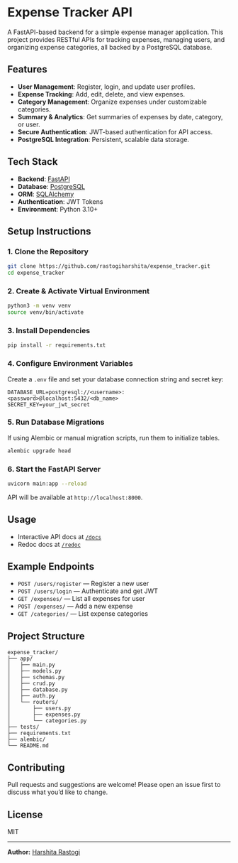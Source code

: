 # Expense Tracker API

A FastAPI-based backend for a simple expense manager application. This project provides RESTful APIs for tracking expenses, managing users, and organizing expense categories, all backed by a PostgreSQL database.

## Features

- **User Management**: Register, login, and update user profiles.
- **Expense Tracking**: Add, edit, delete, and view expenses.
- **Category Management**: Organize expenses under customizable categories.
- **Summary & Analytics**: Get summaries of expenses by date, category, or user.
- **Secure Authentication**: JWT-based authentication for API access.
- **PostgreSQL Integration**: Persistent, scalable data storage.

## Tech Stack

- **Backend**: [FastAPI](https://fastapi.tiangolo.com/)
- **Database**: [PostgreSQL](https://www.postgresql.org/)
- **ORM**: [SQLAlchemy](https://www.sqlalchemy.org/)
- **Authentication**: JWT Tokens
- **Environment**: Python 3.10+

## Setup Instructions

### 1. Clone the Repository

```bash
git clone https://github.com/rastogiharshita/expense_tracker.git
cd expense_tracker
```

### 2. Create & Activate Virtual Environment

```bash
python3 -m venv venv
source venv/bin/activate
```

### 3. Install Dependencies

```bash
pip install -r requirements.txt
```

### 4. Configure Environment Variables

Create a `.env` file and set your database connection string and secret key:

```
DATABASE_URL=postgresql://<username>:<password>@localhost:5432/<db_name>
SECRET_KEY=your_jwt_secret
```

### 5. Run Database Migrations

If using Alembic or manual migration scripts, run them to initialize tables.

```bash
alembic upgrade head
```

### 6. Start the FastAPI Server

```bash
uvicorn main:app --reload
```

API will be available at `http://localhost:8000`.

## Usage

- Interactive API docs at [`/docs`](http://localhost:8000/docs)
- Redoc docs at [`/redoc`](http://localhost:8000/redoc)

## Example Endpoints

- `POST /users/register` — Register a new user
- `POST /users/login` — Authenticate and get JWT
- `GET /expenses/` — List all expenses for user
- `POST /expenses/` — Add a new expense
- `GET /categories/` — List expense categories

## Project Structure

```
expense_tracker/
├── app/
│   ├── main.py
│   ├── models.py
│   ├── schemas.py
│   ├── crud.py
│   ├── database.py
│   ├── auth.py
│   └── routers/
│       ├── users.py
│       ├── expenses.py
│       └── categories.py
├── tests/
├── requirements.txt
├── alembic/
└── README.md
```

## Contributing

Pull requests and suggestions are welcome! Please open an issue first to discuss what you’d like to change.

## License

MIT

---

**Author:** [Harshita Rastogi](https://github.com/rastogiharshita)